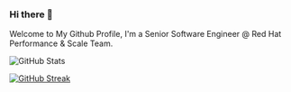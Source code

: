 ### Hi there 👋
Welcome to My Github Profile, I'm a Senior Software Engineer @ Red Hat Performance & Scale Team.

![GitHub Stats](https://github-readme-stats.vercel.app/api?username=tsebastiani&theme=merko)

[![GitHub Streak](https://streak-stats.demolab.com?user=tsebastiani&&card_width=496&theme=merko&date_format=M%20j%5B%2C%20Y%5D&exclude_days=Sun%2CSat)](https://git.io/streak-stats)


